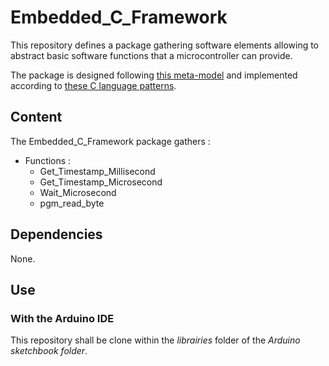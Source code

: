 # Embedded_C_Framework

This repository defines a package gathering software elements allowing to abstract basic software
functions that a microcontroller can provide.
  
The package is designed following
[this meta-model](https://github.com/HomeMadeBots/Embedded_Software_Meta_Model) and implemented
according to [these C language
patterns](https://github.com/HomeMadeBots/C-language-patterns-for-Embedded-Software-Meta-Model).

## Content

The Embedded_C_Framework package gathers :
* Functions :
  * Get_Timestamp_Millisecond
  * Get_Timestamp_Microsecond
  * Wait_Microsecond
  * pgm_read_byte
  
## Dependencies

None.

## Use

### With the Arduino IDE

This repository shall be clone within the _librairies_ folder of the _Arduino sketchbook folder_.